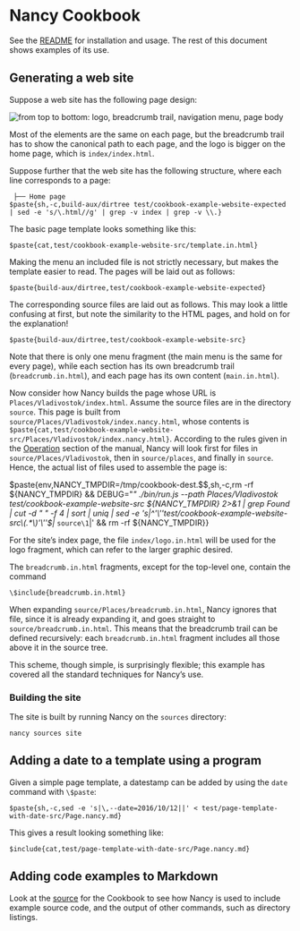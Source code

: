 # Nancy Cookbook

See the [README](README.md) for installation and usage. The rest of this
document shows examples of its use.

## Generating a web site <a name="website-example"></a>

Suppose a web site has the following page design:

![from top to bottom: logo, breadcrumb trail, navigation menu, page body](website.svg)

Most of the elements are the same on each page, but the breadcrumb trail has
to show the canonical path to each page, and the logo is bigger on the home
page, which is `index/index.html`.

Suppose further that the web site has the following structure, where each
line corresponds to a page:

```
 ├── Home page
$paste{sh,-c,build-aux/dirtree test/cookbook-example-website-expected | sed -e 's/\.html//g' | grep -v index | grep -v \\.}
```

The basic page template looks something like this:

```
$paste{cat,test/cookbook-example-website-src/template.in.html}
```

Making the menu an included file is not strictly necessary, but makes the
template easier to read. The pages will be laid out as follows:

```
$paste{build-aux/dirtree,test/cookbook-example-website-expected}
```

The corresponding source files are laid out as follows. This may look a
little confusing at first, but note the similarity to the HTML pages, and
hold on for the explanation!

```
$paste{build-aux/dirtree,test/cookbook-example-website-src}
```

Note that there is only one menu fragment (the main menu is the same for
every page), while each section has its own breadcrumb trail
(`breadcrumb.in.html`), and each page has its own content
(`main.in.html`).

Now consider how Nancy builds the page whose URL is
`Places/Vladivostok/index.html`. Assume the source files are in the
directory `source`. This page is built from
`source/Places/Vladivostok/index.nancy.html`, whose contents is
`$paste{cat,test/cookbook-example-website-src/Places/Vladivostok/index.nancy.html}`. According to the rules given in the
[Operation](README.md#operation) section of the manual, Nancy will look
first for files in `source/Places/Vladivostok`, then in `source/places`, and
finally in `source`. Hence, the actual list of files used to assemble the
page is:

$paste{env,NANCY_TMPDIR=/tmp/cookbook-dest.$$,sh,-c,rm -rf ${NANCY_TMPDIR} && DEBUG="*" ./bin/run.js --path Places/Vladivostok test/cookbook-example-website-src ${NANCY_TMPDIR} 2>&1 | grep Found | cut -d " " -f 4 | sort | uniq | sed -e 's|^'\''test/cookbook-example-website-src\(.*\)'\''$|* `source\1`|' && rm -rf ${NANCY_TMPDIR}}

For the site’s index page, the file `index/logo.in.html` will be used for the
logo fragment, which can refer to the larger graphic desired.

The `breadcrumb.in.html` fragments, except for the top-level one, contain the
command

```
\$include{breadcrumb.in.html}
```

When expanding `source/Places/breadcrumb.in.html`, Nancy ignores that file,
since it is already expanding it, and goes straight to
`source/breadcrumb.in.html`. This means that the breadcrumb trail can be
defined recursively: each `breadcrumb.in.html` fragment includes all those
above it in the source tree.

This scheme, though simple, is surprisingly flexible; this example has
covered all the standard techniques for Nancy’s use.

### Building the site

The site is built by running Nancy on the `sources` directory:

```
nancy sources site
```

[FIXME]: # (Explain how to serve the web site dynamically.)

## Adding a date to a template using a program <a name="date-example"></a>

Given a simple page template, a datestamp can be added by using the `date`
command with `\$paste`:

```
$paste{sh,-c,sed -e 's|\,--date=2016/10/12||' < test/page-template-with-date-src/Page.nancy.md}
```

This gives a result looking something like:

```
$include{cat,test/page-template-with-date-src/Page.nancy.md}
```

## Adding code examples to Markdown
[FIXME]: # (Explain the techniques)

Look at the [source](Cookbook.nancy.md) for the Cookbook to see how Nancy is
used to include example source code, and the output of other commands, such
as directory listings.

[FIXME]: # (Add an example about uniquely numbered invoices)
